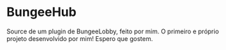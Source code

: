 # BungeeHub
Source de um plugin de BungeeLobby, feito por mim. O primeiro e próprio projeto desenvolvido por mim! Espero que gostem.
